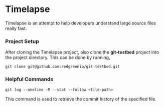 # Timelapse
Timelapse is an attempt to help developers understand large source files really fast.

### Project Setup
After cloning the Timelapse project, also clone the **git-testbed** project into the project directory. This can be done by running,

```shell script
git clone git@github.com:redgreenio/git-testbed.git
```

### Helpful Commands
```shell script
git log --oneline -M --stat --follow <file-path>
```
This command is used to retrieve the commit history of the specified file.

